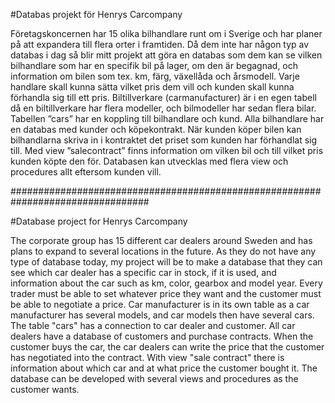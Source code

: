 #Databas projekt för Henrys Carcompany

Företagskoncernen har 15 olika bilhandlare runt om i Sverige och har planer på att expandera till flera orter i framtiden. Då dem inte har någon typ av databas i dag så blir mitt projekt att göra en databas som dem kan se vilken bilhandlare som har en specifik bil på lager, om den är begagnad, och information om bilen som tex. km, färg, växellåda och årsmodell. Varje handlare skall kunna sätta vilket pris dem vill och kunden skall kunna förhandla sig till ett pris. 
Biltillverkare (carmanufacturer) är i en egen tabell då en biltillverkare har flera modeller, och bilmodeller har sedan flera bilar. Tabellen ”cars” har en koppling till bilhandlare och kund.
Alla bilhandlare har en databas med kunder och köpekontrakt. När kunden köper bilen kan bilhandlarna skriva in i kontraktet det priset som kunden har förhandlat sig till.
Med view ”salecontract” finns information om vilken bil och till vilket pris kunden köpte den för.
Databasen kan utvecklas med flera view och procedures allt eftersom kunden vill.

#################################################################################

#Database project for Henrys Carcompany

The corporate group has 15 different car dealers around Sweden and has plans to expand to several locations in the future. As they do not have any type of database today, my project will be to make a database that they can see which car dealer has a specific car in stock, if it is used, and information about the car such as km, color, gearbox and model year. Every trader must be able to set whatever price they want and the customer must be able to negotiate a price.
Car manufacturer is in its own table as a car manufacturer has several models, and car models then have several cars. The table "cars" has a connection to car dealer and customer.
All car dealers have a database of customers and purchase contracts. When the customer buys the car, the car dealers can write the price that the customer has negotiated into the contract.
With view "sale contract" there is information about which car and at what price the customer bought it.
The database can be developed with several views and procedures as the customer wants.
